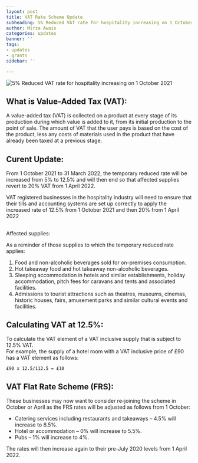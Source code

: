 ```yaml
---
layout: post
title: VAT Rate Scheme Update
subheading: 5% Reduced VAT rate for hospitality increasing on 1 October 2021
author: Mirza Awais
categories: updates
banner: ''
tags:
- updates
- grants
sidebar: ''

---
```

![5% Reduced VAT rate for hospitality increasing on 1 October 2021](https://i.ibb.co/4RxMF0L/VAT-RED-BLOG.png "VAT Rate Scheme Update ")

## What is Value-Added Tax (VAT):

A value-added tax (VAT) is collected on a product at every stage of its production during which value is added to it, from its initial production to the point of sale. The amount of VAT that the user pays is based on the cost of the product, less any costs of materials used in the product that have already been taxed at a previous stage.

## Curent Update:

From 1 October 2021 to 31 March 2022, the temporary reduced rate will be increased from 5% to 12.5% and will then end so that affected supplies revert to 20% VAT from 1 April 2022.

VAT registered businesses in the hospitality industry will need to ensure that their tills and accounting systems are set up correctly to apply the increased rate of 12.5% from 1 October 2021 and then 20% from 1 April 2022

## 

Affected supplies:

As a reminder of those supplies to which the temporary reduced rate applies:

1. Food and non-alcoholic beverages sold for on-premises consumption.
2. Hot takeaway food and hot takeaway non-alcoholic beverages.
3. Sleeping accommodation in hotels and similar establishments, holiday accommodation, pitch fees for caravans and tents and associated facilities.
4. Admissions to tourist attractions such as theatres, museums, cinemas, historic houses, fairs, amusement parks and similar cultural events and facilities.

## Calculating VAT at 12.5%:

To calculate the VAT element of a VAT inclusive supply that is subject to 12.5% VAT.  
For example, the supply of a hotel room with a VAT inclusive price of £90 has a VAT element as follows:

    £90 x 12.5/112.5 = £10

## VAT Flat Rate Scheme (FRS):

These businesses may now want to consider re-joining the scheme in October or April as the FRS rates will be adjusted as follows from 1 October:

* Catering services including restaurants and takeaways – 4.5% will increase to 8.5%.
* Hotel or accommodation – 0% will increase to 5.5%.
* Pubs – 1% will increase to 4%.

The rates will then increase again to their pre-July 2020 levels from 1 April 2022.